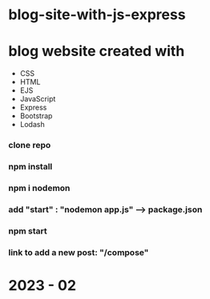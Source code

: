 # blog-site-with-js-express

# blog website created with
  
  - CSS
  - HTML
  - EJS
  - JavaScript
  - Express
  - Bootstrap
  - Lodash

### clone repo
### npm install
### npm i nodemon
### add "start" : "nodemon app.js"  --> package.json

### npm start

### link to add a new post: "/compose"

# 2023 - 02
